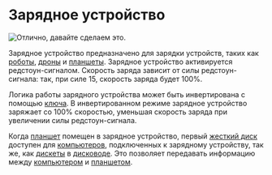# Зарядное устройство

![Отлично, давайте сделаем это.](oredict:opencomputers:charger)

Зарядное устройство предназначено для зарядки устройств, таких как [роботы](robot.md), [дроны](../item/drone.md) и [планшеты](../item/tablet.md). Зарядное устройство активируется редстоун-сигналом. Скорость заряда зависит от силы редстоун-сигнала: так, при силе 15, скорость заряда будет 100%.

Логика работы зарядного устройства может быть инвертирована с помощью [ключа](../item/wrench.md). В инвертированном режиме зарядное устройство заряжает со 100% скоростью, уменьшая скорость заряда при увеличении силы редстоун-сигнала.

Когда [планшет](../item/tablet.md) помещен в зарядное устройство, первый [жесткий диск](../item/hdd1.md) доступен для [компьютеров](../general/computer.md), подключенных к зарядному устройству, так же, как [дискеты](../item/floppy.md) в [дисководе](diskDrive.md). Это позволяет передавать информацию между [компьютером](../general/computer.md) и [планшетом](../item/tablet.md).
